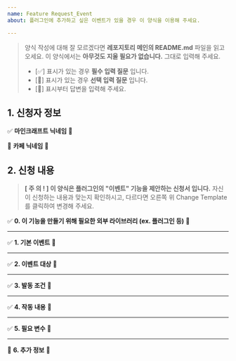 ```yaml
---
name: Feature Request_Event
about: 플러그인에 추가하고 싶은 이벤트가 있을 경우 이 양식을 이용해 주세요.

---
```


> 양식 작성에 대해 잘 모르겠다면 **레포지토리 메인의 README.md** 파일을 읽고 오세요.
> 이 양식에서는 **아무것도 지울 필요가 없습니다.** 그대로 입력해 주세요.
> - [✅] 표시가 있는 경우 **필수 입력 질문** 입니다.
> - [📃] 표시가 있는 경우 **선택 입력 질문** 입니다.
> - [🔎] 표시부터 답변을 입력해 주세요.

## 1. 신청자 정보 ##
✅ **마인크래프트 닉네임**
🔎


📃 **카페 닉네임**
🔎

## 2. 신청 내용 ##
> **[ 주 의 ! ] 이 양식은 플러그인의 "이벤트" 기능을 제안하는 신청서 입니다.**
> 자신이 신청하는 내용과 맞는지 확인하시고,
> 다르다면 오른쪽 위 Change Template 를 클릭하여 변경해 주세요.

✅ **0. 이 기능을 만들기 위해 필요한 외부 라이브러리 (ex. 플러그인 등)**
🔎

---

✅ **1. 기본 이벤트**
🔎

---

✅ **2. 이벤트 대상**
🔎

---

✅ **3. 발동 조건**
🔎

---

✅ **4. 작동 내용**
🔎

---

✅ **5. 필요 변수**
🔎

---

📃 **6. 추가 정보**
🔎
